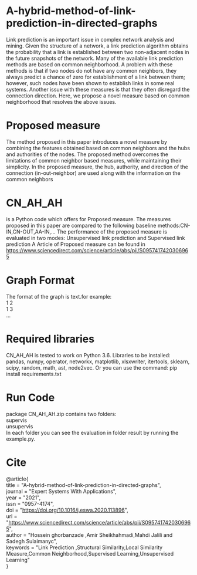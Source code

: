 # A-hybrid-method-of-link-prediction-in-directed-graphs
Link prediction is an important issue in complex network analysis and mining. Given the structure of a network, a
link prediction algorithm obtains the probability that a link is established between two non-adjacent nodes in the
future snapshots of the network. Many of the available link prediction methods are based on common neighborhood.
A problem with these methods is that if two nodes do not have any common neighbors, they always
predict a chance of zero for establishment of a link between them; however, such nodes have been shown to
establish links in some real systems. Another issue with these measures is that they often disregard the
connection direction. Here, we propose a novel measure based on common neighborhood that resolves the above
issues.
# Proposed measure
The method proposed in this paper introduces a novel measure by
combining the features obtained based on common neighbors and the
hubs and authorities of the nodes. The proposed method overcomes the
limitations of common neighbor based measures, while maintaining
their simplicity. In the proposed measure, the hub, authority, and direction
of the connection (in-out-neighbor) are used along with the information
on the common neighbors
 # CN_AH_AH
 is a Python code which offers for Proposed measure. 
The measures proposed in this paper are compared to the following baseline methods:CN-IN,CN-OUT,AA-IN,...
The performance of the proposed measure is evaluated in two modes: Unsupervised link prediction and Supervised link prediction
A Article of  Proposed measure can be found in https://www.sciencedirect.com/science/article/abs/pii/S0957417420306965
# Graph Format
The format of the graph is text.for example:                                                                                                                                        
1 2                                                                                                                                                                                  
1 3                                                                                                                                                                                  
...
# Required libraries
CN_AH_AH is tested to work on Python 3.6.
Libraries to be installed:
pandas,
numpy,
operator,
networkx,
matplotlib,
xlsxwriter,
itertools,
sklearn, 
scipy,
random,
math,
ast,
node2vec.
Or you can use the command:
pip install requirements.txt
# Run Code
package CN_AH_AH.zip contains two folders:                                                                                                                                          
supervis                                                                                                                                                                            
unsupervis                                                                                                                                                                          
In each folder you can see the evaluation in folder result by running the example.py.
# Cite
@article{                                                                                                                                                                           
    title = "A-hybrid-method-of-link-prediction-in-directed-graphs",                                                                                                                
    journal = "Expert Systems With Applications",                                                                                                                                    
    year = "2021",                                                                                                                                                                  
    issn = "0957-4174",                                                                                                                                                              
    doi = "https://doi.org/10.1016/j.eswa.2020.113896",                                                                                                                              
    url = "https://www.sciencedirect.com/science/article/abs/pii/S0957417420306965",                                                                                                 
    author = "Hossein ghorbanzade ,Amir Sheikhahmadi,Mahdi Jalili and Sadegh Sulaimanyc",                                                                                            
    keywords = "Link Prediction ,Structural Similarity,Local Similarity Measure,Common Neighborhood,Supervised Learning,Unsupervised Learning"                                       
}
